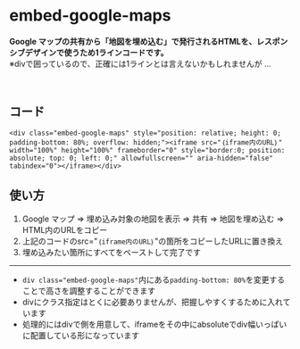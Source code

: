 # embed-google-maps
**Google マップの共有から「地図を埋め込む」で発行されるHTMLを、レスポンシブデザインで使うため1ラインコードです。**<br>
※divで囲っているので、正確には1ラインとは言えないかもしれませんが …

<br>

## コード
```
<div class="embed-google-maps" style="position: relative; height: 0; padding-bottom: 80%; overflow: hidden;"><iframe src="｛iframe内のURL｝" width="100%" height="100%" frameborder="0" style="border:0; position: absolute; top: 0; left: 0;" allowfullscreen="" aria-hidden="false" tabindex="0"></iframe></div>
```

## 使い方
1. Google マップ ⇒ 埋め込み対象の地図を表示 ⇒ 共有 ⇒ 地図を埋め込む ⇒ HTML内のURLをコピー
2. 上記のコードのsrc="`｛iframe内のURL｝`"の箇所をコピーしたURLに置き換え
3. 埋め込みたい箇所にすべてをペーストして完了です
---
- `div class="embed-google-maps"`内にある`padding-bottom: 80%`を変更することで高さを調整することができます
- divにクラス指定はとくに必要ありませんが、把握しやすくするために入れています
- 処理的にはdivで側を用意して、iframeをその中にabsoluteでdiv幅いっぱいに配置している形になっています
